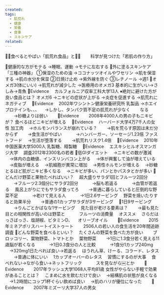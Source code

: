 ```yaml
---
created: 
tags:
  - 肌荒れ
  - 健康
  - 栄養
  - 食事
  - スキンケア
related:
---
```


🍔🍔食べるとやばい「肌荒れ食品」と🍔🍔
　　科学が見つけた「若肌の作り方」

🔷健康的な方がモテる
→睡眠、運動
→モテに左右する
🔷外に塗るスキンケア「三種の神器」
①保湿のための油
→ココナッツオイルやワセリン
→肌を保湿する
→肌の水分を保湿
②日焼け止め
→紫外線を防ぐ
③レチノール
→週1
🔷オメガ3(体にいい)
→肌荒れが減少した
→医療用のオメガ3
基本的に生がいい→さしみ→青魚
📘Evidence
　カルフォルニア収率工科大学13人
♦️絶対に避けた方が良い食品とは？
オメガ6
→ニキビの症状が上がる
→炎症を促進する
→肌荒れにネガティブ
　📘Evidence
　2002年ワシントン健康栄養研究所
乳製品
→ホエイプロテインも、、、
　→しかし、タンパク質不足の肌荒れが少なく
　　なる
　　→砂糖よりは弱い
　　📘Evidence
　　2008年4000人の男の子もニキビが？
食べるほどニキビが増える
　📘Evidence
　ハーバード大学4万7千人の女性
加工肉
　→ホルモンバランスが崩れている？
　　→肌を荒らす原因は未だ分からず
　　→食生活がやばい
　　　→ハンバーガー、ソーセージ1.23倍
ファストフード
　→生活が堕落する
　　→肌荒れリスク1.4倍
　📘Evidence
　2010年中国医薬大学5000人
乳製糖、精製糖
　📘Evidence
　エスキシヒルオスマンガジ大学
　調査2012年2300名の若者
🔷低GIダイエット
　→ニキビの数が激減
　→体内の血糖値、インスリンバコン上がる
　→体が興奮して油が増えている
　→皮脂が増える
　→肌細胞が異常に増加
　→男性ホルモンが増える
　→砂糖とるほど肌がニキビ多くなる
　→ニキビが多い、パンとかパスタとかが多い
🔷どんだけ野菜と果物たべればいい？
　超大盛りサラダ1回とフルーツ2回分
　　→フルーツ2.3個分にサラダ2回分
　　　→脳も若返る
　　　→血管が若返る
　風呂上がりにでもサラダ食ってろ
　　→普通に暮らしていると圧倒的な野菜不足
　　　→老けて見える人
　　　→1日2.6サービング
　野菜を焼いたりすると効果半分
　　→普通の1カップサラダが3サービング
　🔵1日9サービング
　　→りんごとかばなな1サービング
　見た目が老ける要素は？
　　→最も見た目との相関性が高いのは野菜と
　　　フルーツの消費量
　オススメ
　さらだはっさばっさ、塩胡椒、ビタミンD、
　オリーブオイル
　　📘Evidence
　　2015年ミネアポリスハートイストゥート
　　2506人の若い人の食生活を20年間追跡調査
🔷どんな野菜を食べるといい？
　たくさんの野菜を食べた方が良い
　　ブロッコリー、葉物野菜、トマトとか
　葉物野菜
　　→1日に1.3食分若く見える11歳脳が若くなる
　　　→1日0.3食分の人と比較
　　　→1食分1カップ240mg
	　→320mg1日たべれば良い→若返る
　ほうれん草、けーる、コラード、レタス
　　→普通に体にいい
	　1カップオーバーのレタス
	　習慣にするのが大事
	　食べれない→ながら食い→ネットフリック
　　　スを見ながら￼とか
　　📘Evidence
　　2017年ラッシュ大学1068人平均81歳
女性がやらない手軽で効果があることとは？
　こまめに水を飲むだけで良い
　→結構肌の状態が良くなる
　→1.2時間にコップ1杯ぐらい飲めば良い
　→肌のハリが優位になった
　　📘Evidence
　　2007年ミズーリ大学37人の男女